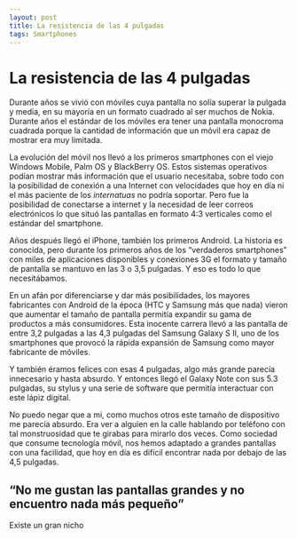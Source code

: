 ```yaml
---
layout: post
title: La resistencia de las 4 pulgadas
tags: Smartphones
---
```


# La resistencia de las 4 pulgadas

Durante años se vivió con móviles cuya pantalla no solía superar la pulgada y media, en su mayoría en un formato cuadrado al ser muchos de Nokia. Durante años el estándar de los móviles era tener una pantalla monocroma cuadrada porque la cantidad de información que un móvil era capaz de mostrar era muy limitada.

La evolución del móvil nos llevó a los primeros smartphones con el viejo Windows Mobile, Palm OS y BlackBerry OS. Estos sistemas operativos podían mostrar más información que el usuario necesitaba, sobre todo con la posibilidad de conexión a una Internet con velocidades que hoy en día ni el más paciente de los *internatuas* no podría soportar. Pero fue la posibilidad de conectarse a internet y la necesidad de leer correos electrónicos lo que situó las pantallas en formato 4:3 verticales como el estándar del smartphone.

Años después llegó el iPhone, también los primeros Android. La historia es conocida, pero durante los primeros años de los “verdaderos smartphones” con miles de aplicaciones disponibles y conexiones 3G el formato y tamaño de pantalla se mantuvo en las 3 o 3,5 pulgadas. Y eso es todo lo que necesitábamos.

En un afán por diferenciarse y dar más posibilidades, los mayores fabricantes con Android de la época (HTC y Samsung más que nada) vieron que aumentar el tamaño de pantalla permitía expandir su gama de productos a más consumidores. Esta inocente carrera llevó a las pantalla de entre 3,2 pulgadas a las 4,3 pulgadas del Samsung Galaxy S II, uno de los smartphones que provocó la rápida expansión de Samsung como mayor fabricante de móviles.

Y también éramos felices con esas 4 pulgadas, algo más grande parecía innecesario y hasta absurdo. Y entonces llegó el Galaxy Note con sus 5.3 pulgadas, su stylus y una serie de software que permitía interactuar con este lápiz digital.

No puedo negar que a mi, como muchos otros este tamaño de dispositivo me parecía absurdo. Era ver a alguien en la calle hablando por teléfono con tal monstruosidad que te girabas para mirarlo dos veces. Como sociedad que consume tecnología móvil, nos hemos adaptado a grandes pantallas con una facilidad, que hoy en día es difícil encontrar nada por debajo de las 4,5 pulgadas.

## “No me gustan las pantallas grandes y no encuentro nada más pequeño”

Existe un gran nicho 